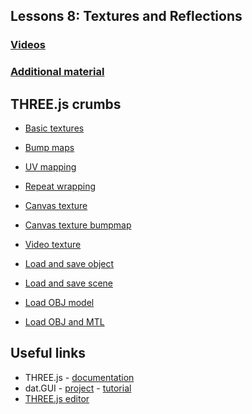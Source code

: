 ## Lessons 8: Textures and Reflections
    
### [Videos](https://www.udacity.com/course/viewer#!/c-cs291/l-124106595)
### [Additional material](https://www.udacity.com/wiki/cs291#lesson-8-textures-and-reflections)

## THREE.js crumbs
* [Basic textures](https://github.com/cvdlab/threejs-crumbs/blob/master/examples/example41.html)
* [Bump maps](https://github.com/cvdlab/threejs-crumbs/blob/master/examples/example42.html)
* [UV mapping](https://github.com/cvdlab/threejs-crumbs/blob/master/examples/example44.html)
* [Repeat wrapping](https://github.com/cvdlab/threejs-crumbs/blob/master/examples/example45.html)
* [Canvas texture](https://github.com/cvdlab/threejs-crumbs/blob/master/examples/example46.html)
* [Canvas texture bumpmap](https://github.com/cvdlab/threejs-crumbs/blob/master/examples/example47.html)
* [Video texture](https://github.com/cvdlab/threejs-crumbs/blob/master/examples/example48.html)

* [Load and save object](https://github.com/cvdlab/threejs-crumbs/blob/master/examples/example31.html)
* [Load and save scene](https://github.com/cvdlab/threejs-crumbs/blob/master/examples/example32.html)
* [Load OBJ model](https://github.com/cvdlab/threejs-crumbs/blob/master/examples/example33.html)
* [Load OBJ and MTL](https://github.com/cvdlab/threejs-crumbs/blob/master/examples/example34.html)

## Useful links

* THREE.js - [documentation](http://threejs.org/docs/)
* dat.GUI - [project](https://code.google.com/p/dat-gui/) -  [tutorial](http://workshop.chromeexperiments.com/examples/gui/#1--Basic-Usage)
* [THREE.js editor](http://threejs.org/editor/)
